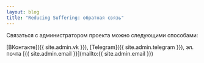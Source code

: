 ```yaml
---
layout: blog
title: "Reducing Suffering: обратная связь"
---
```

Связаться с администратором проекта можно следующими способами:

[ВКонтакте]({{ site.admin.vk }}), [Telegram]({{ site.admin.telegram }}), эл. почта [{{ site.admin.email }}](mailto:{{ site.admin.email }})
